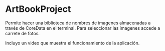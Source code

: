 # ArtBookProject

Permite hacer una biblioteca de nombres de imagenes almacenadas a través de CoreData en el terminal. Para seleccionar las imagenes accede a carrete de fotos.

Incluyo un video que muestra el funcionamiento de la aplicación.
